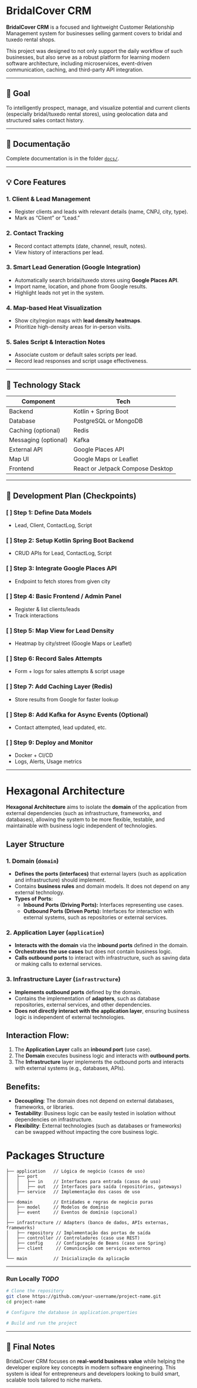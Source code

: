 # BridalCover CRM

**BridalCover CRM** is a focused and lightweight Customer Relationship Management system for businesses selling garment covers to bridal and tuxedo rental shops.

This project was designed to not only support the daily workflow of such businesses, but also serve as a robust platform for learning modern software architecture, including microservices, event-driven communication, caching, and third-party API integration.

---

## 🎯 Goal

To intelligently prospect, manage, and visualize potential and current clients (especially bridal/tuxedo rental stores), using geolocation data and structured sales contact history.

---

## 📖 Documentação
Complete documentation is in the folder [`docs/`](docs/).

---

## 💡 Core Features

### 1. Client & Lead Management
- Register clients and leads with relevant details (name, CNPJ, city, type).
- Mark as “Client” or “Lead.”

### 2. Contact Tracking
- Record contact attempts (date, channel, result, notes).
- View history of interactions per lead.

### 3. Smart Lead Generation (Google Integration)
- Automatically search bridal/tuxedo stores using **Google Places API**.
- Import name, location, and phone from Google results.
- Highlight leads not yet in the system.

### 4. Map-based Heat Visualization
- Show city/region maps with **lead density heatmaps**.
- Prioritize high-density areas for in-person visits.

### 5. Sales Script & Interaction Notes
- Associate custom or default sales scripts per lead.
- Record lead responses and script usage effectiveness.

---

## 🧱 Technology Stack

| Component | Tech |
|----------|------|
| Backend | Kotlin + Spring Boot |
| Database | PostgreSQL or MongoDB |
| Caching (optional) | Redis |
| Messaging (optional) | Kafka |
| External API | Google Places API |
| Map UI | Google Maps or Leaflet |
| Frontend | React or Jetpack Compose Desktop |

---

## 📝 Development Plan (Checkpoints)

### [ ] Step 1: Define Data Models
- Lead, Client, ContactLog, Script

### [ ] Step 2: Setup Kotlin Spring Boot Backend
- CRUD APIs for Lead, ContactLog, Script

### [ ] Step 3: Integrate Google Places API
- Endpoint to fetch stores from given city

### [ ] Step 4: Basic Frontend / Admin Panel
- Register & list clients/leads
- Track interactions

### [ ] Step 5: Map View for Lead Density
- Heatmap by city/street (Google Maps or Leaflet)

### [ ] Step 6: Record Sales Attempts
- Form + logs for sales attempts & script usage

### [ ] Step 7: Add Caching Layer (Redis)
- Store results from Google for faster lookup

### [ ] Step 8: Add Kafka for Async Events (Optional)
- Contact attempted, lead updated, etc.

### [ ] Step 9: Deploy and Monitor
- Docker + CI/CD
- Logs, Alerts, Usage metrics

---

# Hexagonal Architecture

**Hexagonal Architecture** aims to isolate the **domain** of the application from external dependencies (such as infrastructure, frameworks, and databases), allowing the system to be more flexible, testable, and maintainable with business logic independent of technologies.

## Layer Structure

### 1. **Domain (`domain`)**
- **Defines the ports (interfaces)** that external layers (such as application and infrastructure) should implement.
- Contains **business rules** and domain models. It does not depend on any external technology.
- **Types of Ports:**
    - **Inbound Ports (Driving Ports):** Interfaces representing use cases.
    - **Outbound Ports (Driven Ports):** Interfaces for interaction with external systems, such as repositories or external services.

### 2. **Application Layer (`application`)**
- **Interacts with the domain** via the **inbound ports** defined in the domain.
- **Orchestrates the use cases** but does not contain business logic.
- **Calls outbound ports** to interact with infrastructure, such as saving data or making calls to external services.

### 3. **Infrastructure Layer (`infrastructure`)**
- **Implements outbound ports** defined by the domain.
- Contains the implementation of **adapters**, such as database repositories, external services, and other dependencies.
- **Does not directly interact with the application layer**, ensuring business logic is independent of external technologies.

## Interaction Flow:
1. The **Application Layer** calls an **inbound port** (use case).
2. The **Domain** executes business logic and interacts with **outbound ports**.
3. The **Infrastructure** layer implements the outbound ports and interacts with external systems (e.g., databases, APIs).

## Benefits:
- **Decoupling**: The domain does not depend on external databases, frameworks, or libraries.
- **Testability**: Business logic can be easily tested in isolation without dependencies on infrastructure.
- **Flexibility**: External technologies (such as databases or frameworks) can be swapped without impacting the core business logic.

# Packages Structure
```
├── application   // Lógica de negócio (casos de uso)
│   ├── port
│   │   ├── in    // Interfaces para entrada (casos de uso)
│   │   ├── out   // Interfaces para saída (repositórios, gateways)
│   ├── service   // Implementação dos casos de uso
│
├── domain        // Entidades e regras de negócio puras
│   ├── model     // Modelos de domínio
│   ├── event     // Eventos de domínio (opcional)
│
├── infrastructure // Adapters (banco de dados, APIs externas, frameworks)
│   ├── repository // Implementação das portas de saída
│   ├── controller // Controladores (caso use REST)
│   ├── config     // Configuração de Beans (caso use Spring)
│   ├── client     // Comunicação com serviços externos
│
└── main          // Inicialização da aplicação
```
---

### **Run Locally** *TODO*
```bash
# Clone the repository
git clone https://github.com/your-username/project-name.git
cd project-name

# Configure the database in application.properties

# Build and run the project

```
---
## 📌 Final Notes

BridalCover CRM focuses on **real-world business value** while helping the developer explore key concepts in modern software engineering. This system is ideal for entrepreneurs and developers looking to build smart, scalable tools tailored to niche markets.